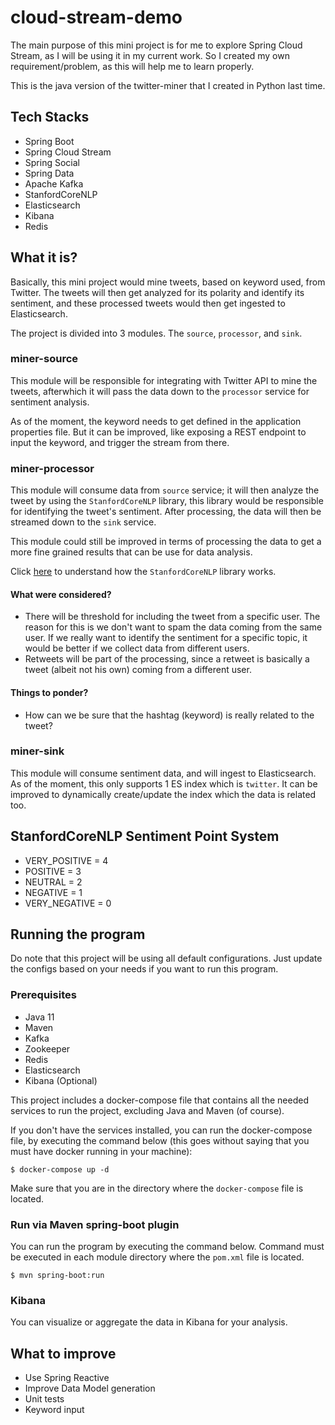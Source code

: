 # cloud-stream-demo

The main purpose of this mini project is for me to explore Spring Cloud Stream, as I will be using it in my current work. So I created my own requirement/problem, as this will help me to learn properly.

This is the java version of the twitter-miner that I created in Python last time.

## Tech Stacks
- Spring Boot
- Spring Cloud Stream
- Spring Social
- Spring Data
- Apache Kafka
- StanfordCoreNLP
- Elasticsearch
- Kibana
- Redis

## What it is?

Basically, this mini project would mine tweets, based on keyword used, from Twitter. The tweets will then get analyzed for its polarity and identify its sentiment, and these processed tweets would then get ingested to Elasticsearch.

The project is divided into 3 modules. The `source`, `processor`, and `sink`.

### miner-source

This module will be responsible for integrating with Twitter API to mine the tweets, afterwhich it will pass the data down to the `processor` service for sentiment analysis.

As of the moment, the keyword needs to get defined in the application properties file. But it can be improved, like exposing a REST endpoint to input the keyword, and trigger the stream from there.

### miner-processor

This module will consume data from `source` service; it will then analyze the tweet by using the `StanfordCoreNLP` library, this library would be responsible for identifying the tweet's sentiment. After processing, the data will then be streamed down to the `sink` service.

This module could still be improved in terms of processing the data to get a more fine grained results that can be use for data analysis.

Click [here](https://nlp.stanford.edu/sentiment/) to understand how the `StanfordCoreNLP` library works.

#### What were considered?
- There will be threshold for including the tweet from a specific user. The reason for this is we don't want to spam the data coming from the same user. If we really want to identify the sentiment for a specific topic, it would be better if we collect data from different users.
- Retweets will be part of the processing, since a retweet is basically a tweet (albeit not his own) coming from a different user.

#### Things to ponder?
- How can we be sure that the hashtag (keyword) is really related to the tweet?

### miner-sink

This module will consume sentiment data, and will ingest to Elasticsearch. As of the moment, this only supports 1 ES index which is `twitter`. It can be improved to dynamically create/update the index which the data is related too.

## StanfordCoreNLP Sentiment Point System
- VERY_POSITIVE = 4
- POSITIVE = 3
- NEUTRAL = 2
- NEGATIVE = 1
- VERY_NEGATIVE = 0

## Running the program

Do note that this project will be using all default configurations. Just update the configs based on your needs if you want to run this program.

### Prerequisites
- Java 11
- Maven
- Kafka
- Zookeeper
- Redis
- Elasticsearch
- Kibana (Optional)

This project includes a docker-compose file that contains all the needed services to run the project, excluding Java and Maven (of course). 

If you don't have the services installed, you can run the docker-compose file, by executing the command below (this goes without saying that you must have docker running in your machine):
```shell
$ docker-compose up -d
```
Make sure that you are in the directory where the `docker-compose` file is located.

### Run via Maven spring-boot plugin

You can run the program by executing the command below. Command must be executed in each module directory where the `pom.xml` file is located.
```shell
$ mvn spring-boot:run
```

### Kibana

You can visualize or aggregate the data in Kibana for your analysis.

## What to improve
- Use Spring Reactive
- Improve Data Model generation
- Unit tests
- Keyword input